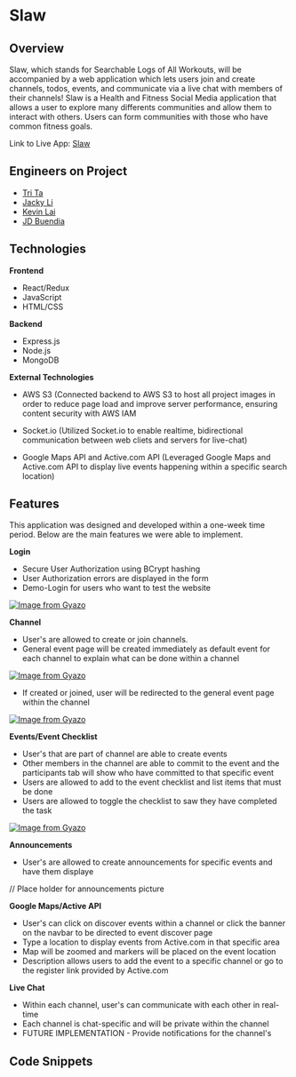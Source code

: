 # Slaw

## Overview

Slaw, which stands for Searchable Logs of All Workouts, will be accompanied by a web application which lets users join and create channels, todos, events, and communicate via a live chat with members of their channels! Slaw is a Health and Fitness Social Media application that allows a user to explore many differents communities and allow them to interact with others. Users can form communities with those who have common fitness goals.

Link to Live App: [Slaw](https://slaw-app.herokuapp.com/)

## Engineers on Project
* [Tri Ta](https://www.linkedin.com/in/trivta/)
* [Jacky Li](https://www.linkedin.com/in/xlihuang/) 
* [Kevin Lai](http://linkedin.com/in/kevinlai247)
* [JD Buendia](https://www.linkedin.com/in/jd-buendia-66ab7483/)

## Technologies

**Frontend**
* React/Redux
* JavaScript
* HTML/CSS

**Backend**
* Express.js
* Node.js
* MongoDB

**External Technologies**
* AWS S3 (Connected backend to AWS S3 to host all project images in order to reduce page load and improve server performance, ensuring content security with AWS IAM

* Socket.io (Utilized Socket.io to enable realtime, bidirectional communication between web cliets and servers for live-chat)

* Google Maps API and Active.com API (Leveraged Google Maps and Active.com API to display live events happening within a specific search location)


## Features

This application was designed and developed within a one-week time period. Below are the main features we were able to implement.

**Login**
* Secure User Authorization using BCrypt hashing
* User Authorization errors are displayed in the form
* Demo-Login for users who want to test the website

[![Image from Gyazo](https://i.gyazo.com/8f3f91029d900b9720781dc1e07c2d01.gif)](https://gyazo.com/8f3f91029d900b9720781dc1e07c2d01)

**Channel**
* User's are allowed to create or join channels.
* General event page will be created immediately as default event for each channel to explain what can be done within a channel

[![Image from Gyazo](https://i.gyazo.com/6a5da16d99b8c425e473ba090165855c.gif)](https://gyazo.com/6a5da16d99b8c425e473ba090165855c)

* If created or joined, user will be redirected to the general event page within the channel

[![Image from Gyazo](https://i.gyazo.com/e2b3c1a35e1f1aa1805243a662469d95.gif)](https://gyazo.com/e2b3c1a35e1f1aa1805243a662469d95)

**Events/Event Checklist**
* User's that are part of channel are able to create events
* Other members in the channel are able to commit to the event and the participants tab will show who have committed to that specific event
* Users are allowed to add to the event checklist and list items that must be done 
* Users are allowed to toggle the checklist to saw they have completed the task

[![Image from Gyazo](https://i.gyazo.com/c1a39aeafac647c0143c690697ca005c.gif)](https://gyazo.com/c1a39aeafac647c0143c690697ca005c)

**Announcements**
* User's are allowed to create announcements for specific events and have them displaye

// Place holder for announcements picture

**Google Maps/Active API**
* User's can click on discover events within a channel or click the banner on the navbar to be directed to event discover page
* Type a location to display events from Active.com in that specific area
* Map will be zoomed and markers will be placed on the event location
* Description allows users to add the event to a specific channel or go to the register link provided by Active.com

**Live Chat**
* Within each channel, user's can communicate with each other in real-time
* Each channel is chat-specific and will be private within the channel
* FUTURE IMPLEMENTATION - Provide notifications for the channel's


## Code Snippets
